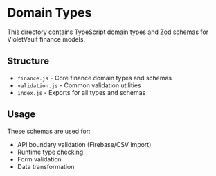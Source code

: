 # Domain Types

This directory contains TypeScript domain types and Zod schemas for VioletVault finance models.

## Structure

- `finance.js` - Core finance domain types and schemas
- `validation.js` - Common validation utilities
- `index.js` - Exports for all types and schemas

## Usage

These schemas are used for:
- API boundary validation (Firebase/CSV import)
- Runtime type checking
- Form validation
- Data transformation